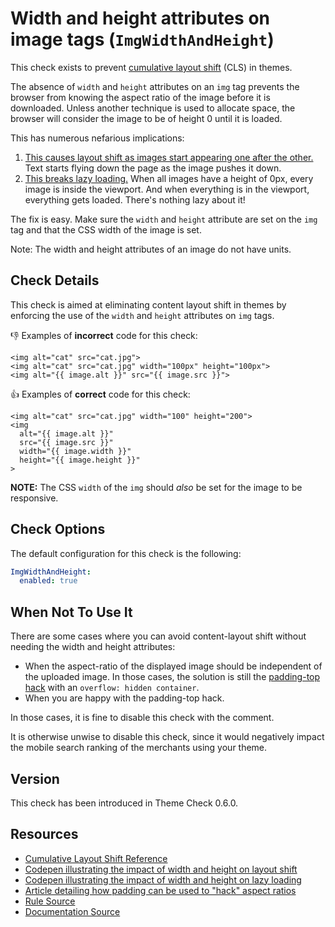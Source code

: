 # Width and height attributes on image tags (`ImgWidthAndHeight`)

This check exists to prevent [cumulative layout shift][cls] (CLS) in themes.

The absence of `width` and `height` attributes on an `img` tag prevents the browser from knowing the aspect ratio of the image before it is downloaded. Unless another technique is used to allocate space, the browser will consider the image to be of height 0 until it is loaded.

This has numerous nefarious implications:

1. [This causes layout shift as images start appearing one after the other.][codepenshift] Text starts flying down the page as the image pushes it down.
2. [This breaks lazy loading.][codepenlazy] When all images have a height of 0px, every image is inside the viewport. And when everything is in the viewport, everything gets loaded. There's nothing lazy about it!

The fix is easy. Make sure the `width` and `height` attribute are set on the `img` tag and that the CSS width of the image is set.

Note: The width and height attributes of an image do not have  units.

## Check Details

This check is aimed at eliminating content layout shift in themes by enforcing the use of the `width` and `height` attributes on `img` tags.

:-1: Examples of **incorrect** code for this check:

```liquid
<img alt="cat" src="cat.jpg">
<img alt="cat" src="cat.jpg" width="100px" height="100px">
<img alt="{{ image.alt }}" src="{{ image.src }}">
```

:+1: Examples of **correct** code for this check:

```liquid
<img alt="cat" src="cat.jpg" width="100" height="200">
<img
  alt="{{ image.alt }}"
  src="{{ image.src }}"
  width="{{ image.width }}"
  height="{{ image.height }}"
>
```

**NOTE:** The CSS `width` of the `img` should _also_ be set for the image to be responsive.

## Check Options

The default configuration for this check is the following:

```yaml
ImgWidthAndHeight:
  enabled: true
```

## When Not To Use It

There are some cases where you can avoid content-layout shift without needing the width and height attributes:

- When the aspect-ratio of the displayed image should be independent of the uploaded image. In those cases, the solution is still the [padding-top hack][csstricks-ratio] with an `overflow: hidden container`.
- When you are happy with the padding-top hack.

In those cases, it is fine to disable this check with the comment. 

It is otherwise unwise to disable this check, since it would negatively impact the mobile search ranking of the merchants using your theme.

## Version

This check has been introduced in Theme Check 0.6.0.

## Resources

- [Cumulative Layout Shift Reference][cls]
- [Codepen illustrating the impact of width and height on layout shift][codepenshift]
- [Codepen illustrating the impact of width and height on lazy loading][codepenlazy]
- [Article detailing how padding can be used to "hack" aspect ratios][csstricks-ratio]
- [Rule Source][codesource]
- [Documentation Source][docsource]

[cls]: https://web.dev/cls/
[codepenshift]: https://codepen.io/charlespwd/pen/YzpxPEp?editors=1100
[codepenlazy]: https://codepen.io/charlespwd/pen/abZmqXJ?editors=0111
[csstricks-ratio]: https://css-tricks.com/aspect-ratio-boxes/
[codesource]: /lib/theme_check/checks/img_aspect_ratio.rb
[docsource]: /docs/checks/img_aspect_ratio.md
